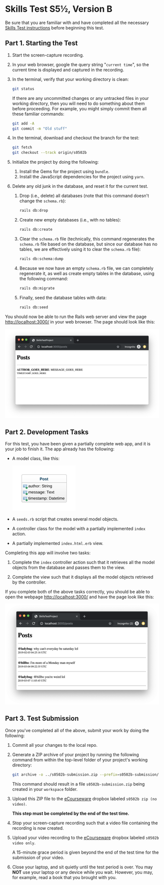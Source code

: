 # Skills Test S5½, Version B

Be sure that you are familiar with and have completed all the necessary [Skills Test instructions](https://memphis-cs.github.io/comp-4081/skills-test-instructions/) before beginning this test.

## Part 1. Starting the Test

1. Start the screen-capture recording.

1. In your web browser, google the query string "`current time`", so the current time is displayed and captured in the recording.

1. In the terminal, verify that your working directory is clean:

    ```bash
    git status
    ```

    If there are any uncommitted changes or any untracked files in your working directory, then you will need to do something about them before proceeding. For example, you might simply commit them all these familiar commands:
    
    ```bash
    git add -A
    git commit -m "Old stuff"
    ```

1. In the terminal, download and checkout the branch for the test:

    ```bash
    git fetch
    git checkout --track origin/s0502b
    ```

1. Initialize the project by doing the following:
   1. Install the Gems for the project using `bundle`.
   1. Install the JavaScript dependencies for the project using `yarn`.

1. Delete any old junk in the database, and reset it for the current test.

    1. Drop (i.e., delete) all databases (note that this command doesn't change the `schema.rb`):

        ```bash
        rails db:drop
        ```

    1. Create new empty databases (i.e., with no tables):

        ```bash
        rails db:create
        ```

    1. Clear the `schema.rb` file (technically, this command regenerates the `schema.rb` file based on the database, but since our database has no tables, we are effectively using it to clear the `schema.rb` file):

        ```bash
        rails db:schema:dump
        ```

    1. Because we now have an empty `schema.rb` file, we can completely regenerate it, as well as create empty tables in the database, using the following command:

        ```bash
        rails db:migrate
        ```

    1. Finally, seed the database tables with data:

        ```bash
        rails db:seed
        ```

You should now be able to run the Rails web server and view the page <http://localhost:3000/> in your web browser. The page should look like this:

![A screen shot of a webpage](./s0502b_fig01.png)

## Part 2. Development Tasks

For this test, you have been given a partially complete web app, and it is your job to finish it. The app already has the following:

- A model class, like this:

    ![A UML class diagram](./s0502b_fig02.png)

- A `seeds.rb` script that creates several model objects.

- A controller class for the model with a partially implemented `index` action.

- A partially implemented `index.html.erb` view.

Completing this app will involve two tasks:

1. Complete the `index` controller action such that it retrieves all the model objects from the database and passes them to the view.

1. Complete the view such that it displays all the model objects retrieved by the controller.

If you complete both of the above tasks correctly, you should be able to open the webpage <http://localhost:3000/> and have the page look like this:

![A screen shot of a webpage](./s0502b_fig03.png)

## Part 3. Test Submission

Once you've completed all of the above, submit your work by doing the following:

1. Commit all your changes to the local repo.

1. Generate a ZIP archive of your project by running the following command from within the top-level folder of your project's working directory:

    ```bash
    git archive -o ../s0502b-submission.zip --prefix=s0502b-submission/ HEAD
    ```

    This command should result in a file `s0502b-submission.zip` being created in your `workspace` folder.

1. Upload this ZIP file to the [eCourseware](https://elearn.memphis.edu/) dropbox labeled `s0502b zip (no video)`.

    **This step must be completed by the end of the test time.**

1. Stop your screen-capture recording such that a video file containing the recording is now created.

1. Upload your video recording to the [eCourseware](https://elearn.memphis.edu/) dropbox labeled `s0502b video only`.

    A 15-minute grace period is given beyond the end of the test time for the submission of your video.

1. Close your laptop, and sit quietly until the test period is over. You may **NOT** use your laptop or any device while you wait. However, you may, for example, read a book that you brought with you.
